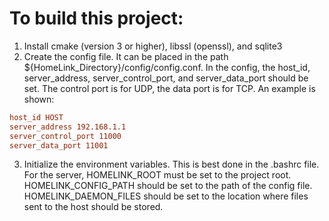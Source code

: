 # To build this project:

1.  Install cmake (version 3 or higher), libssl (openssl), and sqlite3
2.  Create the config file.  It can be placed in the path ${HomeLink_Directory}/config/config.conf.  In the config, the host_id, server_address, server_control_port, and server_data_port should be set.  The control port is for UDP, the data port is for TCP.
An example is shown:
```config.conf
host_id HOST
server_address 192.168.1.1
server_control_port 11000
server_data_port 11001
```
3.  Initialize the environment variables.  This is best done in the .bashrc file. For the server, HOMELINK_ROOT must be set to the project root.  HOMELINK_CONFIG_PATH should be set to the path of the config file.  HOMELINK_DAEMON_FILES should be set to the location where files sent to the host should be stored.